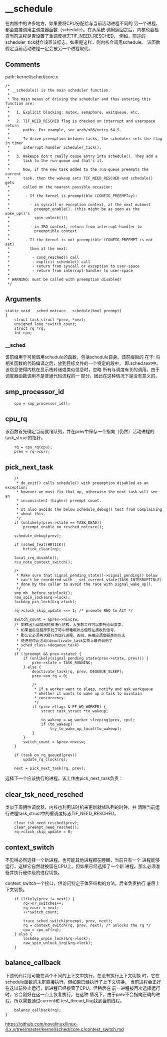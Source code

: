 __schedule
========================================

在内核中的许多地方，如果要将CPU分配给与当前活动进程不同的
另一个进程，都会直接调用主调度器函数（schedule）。在从系统
调用返回之后，内核也会检查当前进程是否设置了重调度标志TIF_NEED_RESCHED，
例如，前述的scheduler_tick就会设置该标志。如果是这样，则内核会调用schedule。
该函数假定当前活动进程一定会被另一个进程取代。

Comments
----------------------------------------

path: kernel/sched/core.c
```
/*
 * __schedule() is the main scheduler function.
 *
 * The main means of driving the scheduler and thus entering this function are:
 *
 *   1. Explicit blocking: mutex, semaphore, waitqueue, etc.
 *
 *   2. TIF_NEED_RESCHED flag is checked on interrupt and userspace return
 *      paths. For example, see arch/x86/entry_64.S.
 *
 *      To drive preemption between tasks, the scheduler sets the flag in timer
 *      interrupt handler scheduler_tick().
 *
 *   3. Wakeups don't really cause entry into schedule(). They add a
 *      task to the run-queue and that's it.
 *
 *      Now, if the new task added to the run-queue preempts the current
 *      task, then the wakeup sets TIF_NEED_RESCHED and schedule() gets
 *      called on the nearest possible occasion:
 *
 *       - If the kernel is preemptible (CONFIG_PREEMPT=y):
 *
 *         - in syscall or exception context, at the next outmost
 *           preempt_enable(). (this might be as soon as the wake_up()'s
 *           spin_unlock()!)
 *
 *         - in IRQ context, return from interrupt-handler to
 *           preemptible context
 *
 *       - If the kernel is not preemptible (CONFIG_PREEMPT is not set)
 *         then at the next:
 *
 *          - cond_resched() call
 *          - explicit schedule() call
 *          - return from syscall or exception to user-space
 *          - return from interrupt-handler to user-space
 *
 * WARNING: must be called with preemption disabled!
 */
```

Arguments
----------------------------------------

```
static void __sched notrace __schedule(bool preempt)
{
    struct task_struct *prev, *next;
    unsigned long *switch_count;
    struct rq *rq;
    int cpu;
```

### __sched

该前缀用于可能调用schedule的函数，包括schedule自身。该前缀目的
在于: 将相关函数的代码编译之后，放到目标文件的一个特定的段中，
即.sched.text中。该信息使得内核在显示栈转储或类似信息时，忽略
所有与调度有关的调用。由于调度器函数调用不是普通代码流程的一
部分，因此在这种情况下是没有意义的。

smp_processor_id
----------------------------------------

```
    cpu = smp_processor_id();
```

cpu_rq
----------------------------------------

该函数首先确定当前就绪队列，并在prev中保存一个指向（仍然）活动进程的task_struct的指针。

```
    rq = cpu_rq(cpu);
    prev = rq->curr;
```

pick_next_task
----------------------------------------

```
    /*
     * do_exit() calls schedule() with preemption disabled as an exception;
     * however we must fix that up, otherwise the next task will see an
     * inconsistent (higher) preempt count.
     *
     * It also avoids the below schedule_debug() test from complaining
     * about this.
     */
    if (unlikely(prev->state == TASK_DEAD))
        preempt_enable_no_resched_notrace();

    schedule_debug(prev);

    if (sched_feat(HRTICK))
        hrtick_clear(rq);

    local_irq_disable();
    rcu_note_context_switch();

    /*
     * Make sure that signal_pending_state()->signal_pending() below
     * can't be reordered with __set_current_state(TASK_INTERRUPTIBLE)
     * done by the caller to avoid the race with signal_wake_up().
     */
    smp_mb__before_spinlock();
    raw_spin_lock(&rq->lock);
    lockdep_pin_lock(&rq->lock);

    rq->clock_skip_update <<= 1; /* promote REQ to ACT */

    switch_count = &prev->nivcsw;
    /* 同样因为调度器的模块化结构，大多数工作可以委托给调度类。
     * 如果当前进程原来处于可中断睡眠状态但现在接收到信号，
     * 那么它必须再次提升为运行进程。否则，用相应调度器类的方法
     * 使进程停止活动(deactivate_task实质上最终调用了
     * sched_class->dequeue_task)
     */
    if (!preempt && prev->state) {
        if (unlikely(signal_pending_state(prev->state, prev))) {
            prev->state = TASK_RUNNING;
        } else {
            deactivate_task(rq, prev, DEQUEUE_SLEEP);
            prev->on_rq = 0;

            /*
             * If a worker went to sleep, notify and ask workqueue
             * whether it wants to wake up a task to maintain
             * concurrency.
             */
            if (prev->flags & PF_WQ_WORKER) {
                struct task_struct *to_wakeup;

                to_wakeup = wq_worker_sleeping(prev, cpu);
                if (to_wakeup)
                    try_to_wake_up_local(to_wakeup);
            }
        }
        switch_count = &prev->nvcsw;
    }

    if (task_on_rq_queued(prev))
        update_rq_clock(rq);

    next = pick_next_task(rq, prev);
```

选择下一个应该执行的进程，该工作由pick_next_task负责：

clear_tsk_need_resched
----------------------------------------

类似于周期性调度器，内核也利用该时机来更新就绪队列的时钟，并
清除当前运行进程task_struct中的重调度标志TIF_NEED_RESCHED。

```
    clear_tsk_need_resched(prev);
    clear_preempt_need_resched();
    rq->clock_skip_update = 0;
```

context_switch
----------------------------------------

不见得必然选择一个新进程。也可能其他进程都在睡眠，当前只有一个
进程能够运行，这样它自然就被留在CPU上。但如果已经选择了一个新
进程，那么必须准备并执行硬件级的进程切换。

context_switch一个接口，供访问特定于体系结构的方法，后者负责执行
底层上下文切换。

```
    if (likely(prev != next)) {
        rq->nr_switches++;
        rq->curr = next;
        ++*switch_count;

        trace_sched_switch(preempt, prev, next);
        rq = context_switch(rq, prev, next); /* unlocks the rq */
        cpu = cpu_of(rq);
    } else {
        lockdep_unpin_lock(&rq->lock);
        raw_spin_unlock_irq(&rq->lock);
    }
```

balance_callback
----------------------------------------

下述代码片段可能在两个不同的上下文中执行。在没有执行上下文切换
时，它在schedule函数的末尾直接执行。但如果已经执行了上下文切换，
当前进程会正好在这以前停止运行，新进程已经接管了CPU。但稍后在
前一进程被再次选择运行时，它会刚好在这一点上恢复执行。在这种
情况下，由于prev不会指向正确的进程，所以需要通过current和
test_thread_flag找到当前线程。

```
    balance_callback(rq);
}
```

https://github.com/novelinux/linux-4.x.y/tree/master/kernel/sched/core.c/context_switch.md
